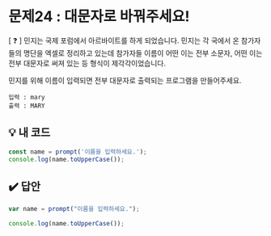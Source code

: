# 문제24 : 대문자로 바꿔주세요!

[ ❓ ] 민지는 국제 포럼에서 아르바이트를 하게 되었습니다. 민지는 각 국에서 온 참가자들의 명단을 엑셀로 정리하고 있는데 참가자들 이름이 어떤 이는 전부 소문자, 어떤 이는 전부 대문자로 써져 있는 등 형식이 제각각이었습니다.

민지를 위해 이름이 입력되면 전부 대문자로 출력되는 프로그램을 만들어주세요.

```
입력 : mary
출력 : MARY
```


## 💡 내 코드
```js
const name = prompt('이름을 입력하세요.');
console.log(name.toUpperCase());
```

## ✔️ 답안
```js
var name = prompt("이름을 입력하세요.");

console.log(name.toUpperCase());
```

